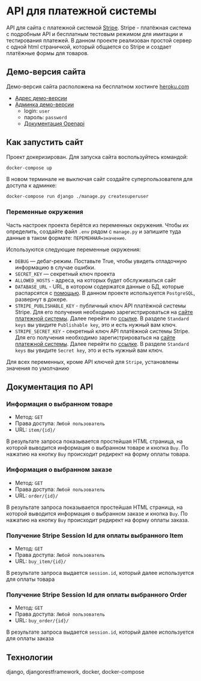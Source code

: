 # API для платежной системы

API для сайта с платежной системой [Stripe](stripe.com/docs). 
Stripe - платёжная система с подробным API и бесплатным тестовым режимом для 
имитации и тестирования платежей.  В данном проекте реализован простой 
сервер с одной html страничкой, который общается со Stripe и создает платёжные
формы для товаров. 

## Демо-версия сайта
Демо-версия сайта расположена на бесплатном хостинге [heroku.com](https://id.heroku.com/login)

- [Адрес демо-версии](https://fsk-payment.herokuapp.com/)
- [Админка демо-версии](https://fsk-payment.herokuapp.com/admin/)
  - login: `user`
  - пароль: `password`
  - [Документация Openapi](https://fsk-payment.herokuapp.com/api/docs/)


## Как запустить сайт

Проект докеризирован. Для запуска сайта воспользуйтесь командой:

```sh
docker-compose up 
```


В новом терминале не выключая сайт создайте суперпользователя для доступа к админке:

```sh
docker-compose run django ./manage.py createsuperuser
```


### Переменные окружения

Часть настроек проекта берётся из переменных окружения. 
Чтобы их определить, создайте файл `.env` рядом с `manage.py` 
и запишите туда данные в таком формате: `ПЕРЕМЕННАЯ=значение`.

Используются следующие переменные окружения: 
- `DEBUG` — дебаг-режим. Поставьте True, чтобы увидеть отладочную информацию в случае ошибки.
- `SECRET_KEY` — секретный ключ проекта
- `ALLOWED_HOSTS` - адреса, на которых будет обслуживаться сайт
- `DATABASE_URL` - URL, в котором содержатся данные о БД, которые распарсятся с [помощью](https://github.com/sloria/environs#usage-with-django). В данном проекте используется `PostgreSQL`, развернут в докере.
- `STRIPE_PUBLISHABLE_KEY` - публичный ключ API платёжной системы Stripe. Для его получения необходимо зарегистрироваться на [сайте платежной системы](https://dashboard.stripe.com/login). Далее перейти по [ссылке](https://dashboard.stripe.com/test/apikeys). В разделе `Standard keys` вы увидите `Publishable key`, это и есть нужный вам ключ. 
- `STRIPE_SECRET_KEY` - секретный ключ API платёжной системы Stripe. Для его получения необходимо зарегистрироваться на [сайте платежной системы](https://dashboard.stripe.com/login). Далее перейти по [ссылке](https://dashboard.stripe.com/test/apikeys). В разделе `Standard keys` вы увидите `Secret key`, это и есть нужный вам ключ.

Для всех переменных, кроме API ключей для `Stripe`, установлены значения по умолчанию


## Документация по API

### Информация о выбранном товаре
- Метод: `GET`
- Права доступа: `Любой пользователь`
- URL: `item/{id}/`

В результате запроса показывается простейшая HTML страница, на которой выводится информация о 
выбранном товаре и кнопка `Buy`. По нажатию на кнопку `Buy` происходит редирект 
на форму оплаты товара.

### Информация о выбранном заказе
- Метод: `GET`
- Права доступа: `Любой пользователь`
- URL: `order/{id}/`

В результате запроса показывается простейшая HTML страница, на которой выводится информация о 
выбранном заказе и кнопка `Buy`. По нажатию на кнопку `Buy` происходит редирект 
на форму оплаты заказа.

### Получение Stripe Session Id для оплаты выбранного Item
- Метод: `GET`
- Права доступа: `Любой пользователь`
- URL: `buy_item/{id}/`

В результате запроса выдается `session.id`, который далее используется для оплаты товара

### Получение Stripe Session Id для оплаты выбранного Order
- Метод: `GET`
- Права доступа: `Любой пользователь`
- URL: `buy_order/{id}/`

В результате запроса выдается `session.id`, который далее используется для оплаты заказа


## Технологии
django, djangorestframework, docker, docker-compose